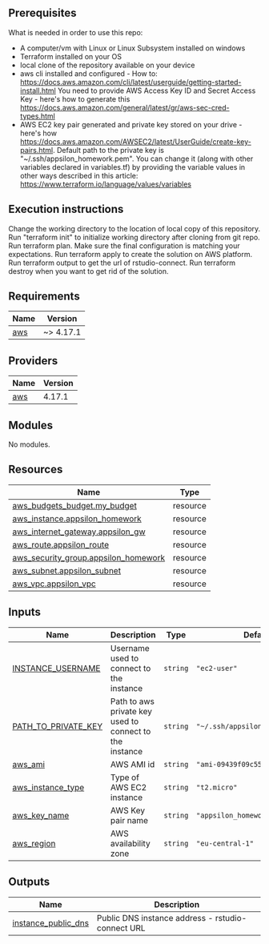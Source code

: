 ## Prerequisites
What is needed in order to use this repo:
- A computer/vm with Linux or Linux Subsystem installed on windows
- Terraform installed on your OS
- local clone of the repository available on your device
- aws cli installed and configured - How to: https://docs.aws.amazon.com/cli/latest/userguide/getting-started-install.html You need to provide AWS Access Key ID and Secret Access Key - here's how to generate this https://docs.aws.amazon.com/general/latest/gr/aws-sec-cred-types.html
- AWS EC2 key pair generated and private key stored on your drive - here's how https://docs.aws.amazon.com/AWSEC2/latest/UserGuide/create-key-pairs.html. Default path to the private key is "~/.ssh/appsilon_homework.pem". You can change it (along with other variables declared in variables.tf) by providing the variable values in other ways described in this article: https://www.terraform.io/language/values/variables

## Execution instructions
Change the working directory to the location of local copy of this repository.
Run "terraform init" to initialize working directory after cloning from git repo.
Run terraform plan. Make sure the final configuration is matching your expectations.
Run terraform apply to create the solution on AWS platform.
Run terraform output to get the url of rstudio-connect.
Run terraform destroy when you want to get rid of the solution.

<!-- BEGIN_TF_DOCS -->
## Requirements

| Name | Version |
|------|---------|
| <a name="requirement_aws"></a> [aws](#requirement\_aws) | ~> 4.17.1 |

## Providers

| Name | Version |
|------|---------|
| <a name="provider_aws"></a> [aws](#provider\_aws) | 4.17.1 |

## Modules

No modules.

## Resources

| Name | Type |
|------|------|
| [aws_budgets_budget.my_budget](https://registry.terraform.io/providers/hashicorp/aws/latest/docs/resources/budgets_budget) | resource |
| [aws_instance.appsilon_homework](https://registry.terraform.io/providers/hashicorp/aws/latest/docs/resources/instance) | resource |
| [aws_internet_gateway.appsilon_gw](https://registry.terraform.io/providers/hashicorp/aws/latest/docs/resources/internet_gateway) | resource |
| [aws_route.appsilon_route](https://registry.terraform.io/providers/hashicorp/aws/latest/docs/resources/route) | resource |
| [aws_security_group.appsilon_homework](https://registry.terraform.io/providers/hashicorp/aws/latest/docs/resources/security_group) | resource |
| [aws_subnet.appsilon_subnet](https://registry.terraform.io/providers/hashicorp/aws/latest/docs/resources/subnet) | resource |
| [aws_vpc.appsilon_vpc](https://registry.terraform.io/providers/hashicorp/aws/latest/docs/resources/vpc) | resource |

## Inputs

| Name | Description | Type | Default | Required |
|------|-------------|------|---------|:--------:|
| <a name="input_INSTANCE_USERNAME"></a> [INSTANCE\_USERNAME](#input\_INSTANCE\_USERNAME) | Username used to connect to the instance | `string` | `"ec2-user"` | no |
| <a name="input_PATH_TO_PRIVATE_KEY"></a> [PATH\_TO\_PRIVATE\_KEY](#input\_PATH\_TO\_PRIVATE\_KEY) | Path to aws private key used to connect to the instance | `string` | `"~/.ssh/appsilon_homework.pem"` | no |
| <a name="input_aws_ami"></a> [aws\_ami](#input\_aws\_ami) | AWS AMI id | `string` | `"ami-09439f09c55136ecf"` | no |
| <a name="input_aws_instance_type"></a> [aws\_instance\_type](#input\_aws\_instance\_type) | Type of AWS EC2 instance | `string` | `"t2.micro"` | no |
| <a name="input_aws_key_name"></a> [aws\_key\_name](#input\_aws\_key\_name) | AWS Key pair name | `string` | `"appsilon_homework"` | no |
| <a name="input_aws_region"></a> [aws\_region](#input\_aws\_region) | AWS availability zone | `string` | `"eu-central-1"` | no |

## Outputs

| Name | Description |
|------|-------------|
| <a name="output_instance_public_dns"></a> [instance\_public\_dns](#output\_instance\_public\_dns) | Public DNS instance address - rstudio-connect URL |
<!-- END_TF_DOCS -->
